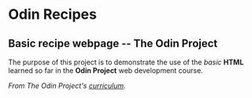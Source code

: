 # **Odin Recipes**
## **Basic recipe webpage -- The Odin Project**

The purpose of this project is to demonstrate the use of the *basic* **HTML** learned so far in the **Odin Project** web development course.

*From The Odin Project's 
[curriculum](http://www.theodinproject.com/paths/foundations/courses/foundations/lessons/recipes).*

